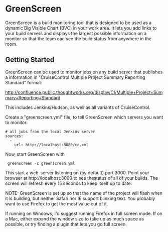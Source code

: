 GreenScreen
===========

GreenScreen is a build monitoring tool that is designed to be used as a dynamic Big Visible Chart (BVC) in your work area.  It lets you add links to your build servers and displays the largest possible information on a monitor so that the team can see the build status from anywhere in the room.

Getting Started
---------------

GreenScreen can be used to monitor jobs on any build server that publishes a information in "CruiseControl Multiple Project Summary Reporting Standard" format:

  http://confluence.public.thoughtworks.org/display/CI/Multiple+Project+Summary+Reporting+Standard

This includes Jenkins/Hudson, as well as all variants of CruiseControl.

Create a "greenscreen.yml" file, to tell GreenScreen which servers you want to monitor:

    # all jobs from the local Jenkins server
    sources:
      -
        url: http://localhost:8080/cc.xml

Now, start GreenScreen with

     greenscreen -c greenscreen.yml

This start a web-server listening on (by default) port 3000.  Point your browser at http://localhost:3000 to see thestatus of all of your builds.  The screen will refresh every 15 seconds to keep itself up to date.

NOTE: GreenScreen is set up so that the name of the project will flash when it is building, but neither Safari nor IE support blinking text.  You probably want to use Firefox to get the most value out of it.

If running on Windows, I'd suggest running Firefox in full screen mode.  If on a Mac, either expand the window size to take up as much space as possible, or try finding a plugin that lets you go full screen.
